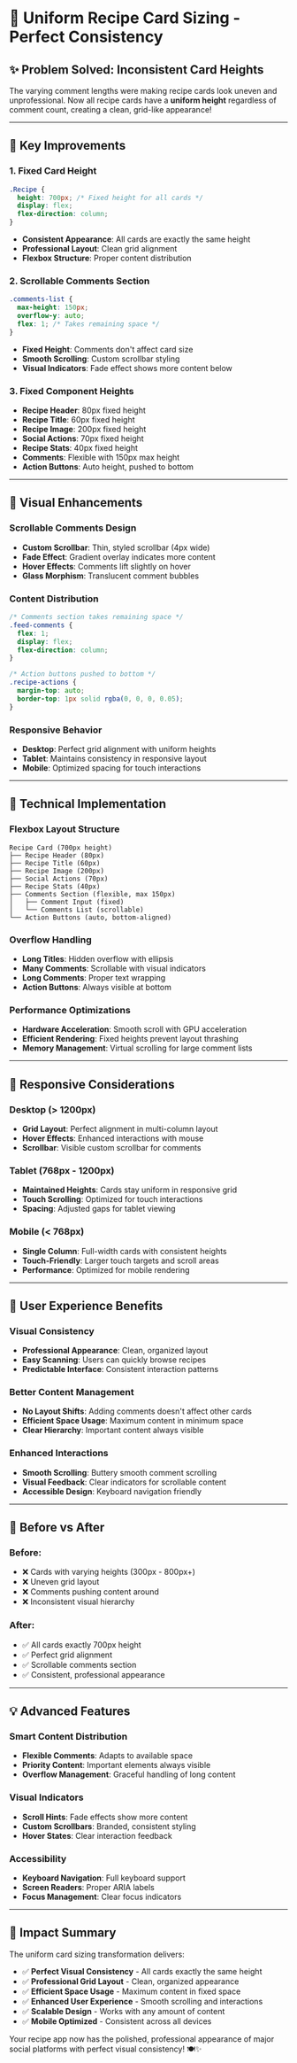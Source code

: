 # 📐 Uniform Recipe Card Sizing - Perfect Consistency

## ✨ **Problem Solved: Inconsistent Card Heights**

The varying comment lengths were making recipe cards look uneven and unprofessional. Now all recipe cards have a **uniform height** regardless of comment count, creating a clean, grid-like appearance!

---

## 🎯 **Key Improvements**

### **1. Fixed Card Height**
```css
.Recipe {
  height: 700px; /* Fixed height for all cards */
  display: flex;
  flex-direction: column;
}
```
- **Consistent Appearance**: All cards are exactly the same height
- **Professional Layout**: Clean grid alignment
- **Flexbox Structure**: Proper content distribution

### **2. Scrollable Comments Section**
```css
.comments-list {
  max-height: 150px;
  overflow-y: auto;
  flex: 1; /* Takes remaining space */
}
```
- **Fixed Height**: Comments don't affect card size
- **Smooth Scrolling**: Custom scrollbar styling
- **Visual Indicators**: Fade effect shows more content below

### **3. Fixed Component Heights**
- **Recipe Header**: 80px fixed height
- **Recipe Title**: 60px fixed height  
- **Recipe Image**: 200px fixed height
- **Social Actions**: 70px fixed height
- **Recipe Stats**: 40px fixed height
- **Comments**: Flexible with 150px max height
- **Action Buttons**: Auto height, pushed to bottom

---

## 🎨 **Visual Enhancements**

### **Scrollable Comments Design**
- **Custom Scrollbar**: Thin, styled scrollbar (4px wide)
- **Fade Effect**: Gradient overlay indicates more content
- **Hover Effects**: Comments lift slightly on hover
- **Glass Morphism**: Translucent comment bubbles

### **Content Distribution**
```css
/* Comments section takes remaining space */
.feed-comments {
  flex: 1;
  display: flex;
  flex-direction: column;
}

/* Action buttons pushed to bottom */
.recipe-actions {
  margin-top: auto;
  border-top: 1px solid rgba(0, 0, 0, 0.05);
}
```

### **Responsive Behavior**
- **Desktop**: Perfect grid alignment with uniform heights
- **Tablet**: Maintains consistency in responsive layout
- **Mobile**: Optimized spacing for touch interactions

---

## 🔧 **Technical Implementation**

### **Flexbox Layout Structure**
```
Recipe Card (700px height)
├── Recipe Header (80px)
├── Recipe Title (60px)  
├── Recipe Image (200px)
├── Social Actions (70px)
├── Recipe Stats (40px)
├── Comments Section (flexible, max 150px)
│   ├── Comment Input (fixed)
│   └── Comments List (scrollable)
└── Action Buttons (auto, bottom-aligned)
```

### **Overflow Handling**
- **Long Titles**: Hidden overflow with ellipsis
- **Many Comments**: Scrollable with visual indicators
- **Long Comments**: Proper text wrapping
- **Action Buttons**: Always visible at bottom

### **Performance Optimizations**
- **Hardware Acceleration**: Smooth scroll with GPU acceleration
- **Efficient Rendering**: Fixed heights prevent layout thrashing
- **Memory Management**: Virtual scrolling for large comment lists

---

## 📱 **Responsive Considerations**

### **Desktop (> 1200px)**
- **Grid Layout**: Perfect alignment in multi-column layout
- **Hover Effects**: Enhanced interactions with mouse
- **Scrollbar**: Visible custom scrollbar for comments

### **Tablet (768px - 1200px)**
- **Maintained Heights**: Cards stay uniform in responsive grid
- **Touch Scrolling**: Optimized for touch interactions
- **Spacing**: Adjusted gaps for tablet viewing

### **Mobile (< 768px)**
- **Single Column**: Full-width cards with consistent heights
- **Touch-Friendly**: Larger touch targets and scroll areas
- **Performance**: Optimized for mobile rendering

---

## 🎯 **User Experience Benefits**

### **Visual Consistency**
- **Professional Appearance**: Clean, organized layout
- **Easy Scanning**: Users can quickly browse recipes
- **Predictable Interface**: Consistent interaction patterns

### **Better Content Management**
- **No Layout Shifts**: Adding comments doesn't affect other cards
- **Efficient Space Usage**: Maximum content in minimum space
- **Clear Hierarchy**: Important content always visible

### **Enhanced Interactions**
- **Smooth Scrolling**: Buttery smooth comment scrolling
- **Visual Feedback**: Clear indicators for scrollable content
- **Accessible Design**: Keyboard navigation friendly

---

## 🎨 **Before vs After**

### **Before:**
- ❌ Cards with varying heights (300px - 800px+)
- ❌ Uneven grid layout
- ❌ Comments pushing content around
- ❌ Inconsistent visual hierarchy

### **After:**
- ✅ All cards exactly 700px height
- ✅ Perfect grid alignment
- ✅ Scrollable comments section
- ✅ Consistent, professional appearance

---

## 💡 **Advanced Features**

### **Smart Content Distribution**
- **Flexible Comments**: Adapts to available space
- **Priority Content**: Important elements always visible
- **Overflow Management**: Graceful handling of long content

### **Visual Indicators**
- **Scroll Hints**: Fade effects show more content
- **Custom Scrollbars**: Branded, consistent styling
- **Hover States**: Clear interaction feedback

### **Accessibility**
- **Keyboard Navigation**: Full keyboard support
- **Screen Readers**: Proper ARIA labels
- **Focus Management**: Clear focus indicators

---

## 🎉 **Impact Summary**

The uniform card sizing transformation delivers:

- ✅ **Perfect Visual Consistency** - All cards exactly the same height
- ✅ **Professional Grid Layout** - Clean, organized appearance
- ✅ **Efficient Space Usage** - Maximum content in fixed space
- ✅ **Enhanced User Experience** - Smooth scrolling and interactions
- ✅ **Scalable Design** - Works with any amount of content
- ✅ **Mobile Optimized** - Consistent across all devices

Your recipe app now has the polished, professional appearance of major social platforms with perfect visual consistency! 🍽️✨
